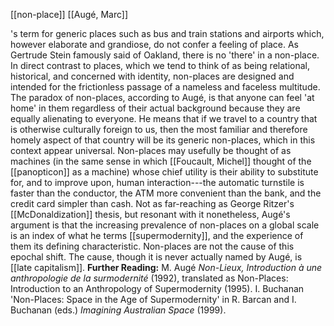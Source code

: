 [[non-place]] [[Augé, Marc]]

's term for generic
places such as bus and train stations and airports which, however
elaborate and grandiose, do not confer a feeling of place. As Gertrude
Stein famously said of Oakland, there is no 'there' in a non-place. In
direct contrast to places, which we tend to think of as being
relational, historical, and concerned with identity, non-places are
designed and intended for the frictionless passage of a nameless and
faceless multitude. The paradox of non-places, according to Augé, is
that anyone can feel 'at home' in them regardless of their actual
background because they are equally alienating to everyone. He means
that if we travel to a country that is otherwise culturally foreign to
us, then the most familiar and therefore homely aspect of that country
will be its generic non-places, which in this context appear universal.
Non-places may usefully be thought of as machines (in the same sense in
which [[Foucault, Michel]]
thought of the [[panopticon]]
as a machine) whose chief utility is their ability to substitute for,
and to improve upon, human interaction---the automatic turnstile is
faster than the conductor, the ATM more convenient than the bank, and
the credit card simpler than cash. Not as far-reaching as George
Ritzer's [[McDonaldization]]
thesis, but resonant with it nonetheless, Augé's argument is that the
increasing prevalence of non-places on a global scale is an index of
what he terms
[[supermodernity]], and the
experience of them its defining characteristic. Non-places are not the
cause of this epochal shift. The cause, though it is never actually
named by Augé, is [[late capitalism]].
**Further Reading:** M. Augé *Non-Lieux, Introduction à une
anthropologie de la surmodernité* (1992), translated as Non-Places:
Introduction to an Anthropology of Supermodernity (1995).
I. Buchanan 'Non-Places: Space in the Age of Supermodernity' in R.
Barcan and I. Buchanan (eds.) *Imagining Australian Space* (1999).
